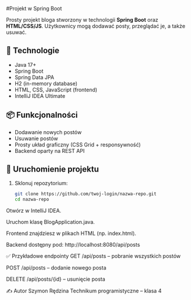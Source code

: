 #Projekt w Spring Boot

Prosty projekt bloga stworzony w technologii **Spring Boot** oraz **HTML/CSS/JS**. Użytkownicy mogą dodawać posty, przeglądać je, a także usuwać. 

## 🔧 Technologie

- Java 17+
- Spring Boot
- Spring Data JPA
- H2 (in-memory database)
- HTML, CSS, JavaScript (frontend)
- IntelliJ IDEA Ultimate

## 📦 Funkcjonalności

- Dodawanie nowych postów
- Usuwanie postów
- Prosty układ graficzny (CSS Grid + responsywność)
- Backend oparty na REST API

## 🚀 Uruchomienie projektu

1. Sklonuj repozytorium:

   ```bash
   git clone https://github.com/twoj-login/nazwa-repo.git
   cd nazwa-repo
Otwórz w IntelliJ IDEA.

Uruchom klasę BlogApplication.java.

Frontend znajdziesz w plikach HTML (np. index.html).

Backend dostępny pod: http://localhost:8080/api/posts

✅ Przykładowe endpointy
GET /api/posts – pobranie wszystkich postów

POST /api/posts – dodanie nowego posta

DELETE /api/posts/{id} – usunięcie posta

✍️ Autor
Szymon Rędzina
Technikum programistyczne – klasa 4
